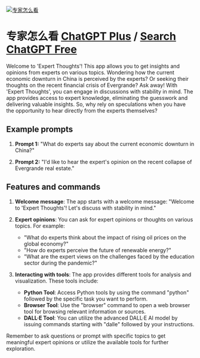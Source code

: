 
[![专家怎么看](https://files.oaiusercontent.com/file-gmRDBFNJRW0QsBB1h7fqlsH2?se=2123-10-17T08%3A49%3A54Z&sp=r&sv=2021-08-06&sr=b&rscc=max-age%3D31536000%2C%20immutable&rscd=attachment%3B%20filename%3D3eeb5e6d-9de6-45fb-b0f9-94d8d9be210f.png&sig=EMcSHna57VitYW6Z6SeNsQja3k5tQijz3QlfgUabZuQ%3D)](https://chat.openai.com/g/g-4ztORlrna-zhuan-jia-zen-yao-kan)

# 专家怎么看 [ChatGPT Plus](https://chat.openai.com/g/g-4ztORlrna-zhuan-jia-zen-yao-kan) / [Search ChatGPT Free](https://gptcall.net/index.html#/?search=%E4%B8%93%E5%AE%B6%E6%80%8E%E4%B9%88%E7%9C%8B)

Welcome to 'Expert Thoughts'! This app allows you to get insights and opinions from experts on various topics. Wondering how the current economic downturn in China is perceived by the experts? Or seeking their thoughts on the recent financial crisis of Evergrande? Ask away! With 'Expert Thoughts', you can engage in discussions with stability in mind. The app provides access to expert knowledge, eliminating the guesswork and delivering valuable insights. So, why rely on speculations when you have the opportunity to hear directly from the experts themselves?

## Example prompts

1. **Prompt 1:** "What do experts say about the current economic downturn in China?"

2. **Prompt 2:** "I'd like to hear the expert's opinion on the recent collapse of Evergrande real estate."

## Features and commands

1. **Welcome message**: The app starts with a welcome message: "Welcome to 'Expert Thoughts'! Let's discuss with stability in mind."

2. **Expert opinions**: You can ask for expert opinions or thoughts on various topics. For example:
   - "What do experts think about the impact of rising oil prices on the global economy?"
   - "How do experts perceive the future of renewable energy?"
   - "What are the expert views on the challenges faced by the education sector during the pandemic?"

3. **Interacting with tools**: The app provides different tools for analysis and visualization. These tools include:
   - **Python Tool**: Access Python tools by using the command "python" followed by the specific task you want to perform.
   - **Browser Tool**: Use the "browser" command to open a web browser tool for browsing relevant information or sources.
   - **DALL·E Tool**: You can utilize the advanced DALL·E AI model by issuing commands starting with "dalle" followed by your instructions.

Remember to ask questions or prompt with specific topics to get meaningful expert opinions or utilize the available tools for further exploration.


